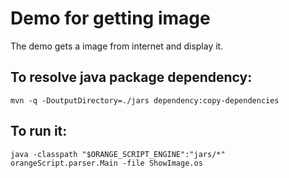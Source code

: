 # Demo for getting image
The demo gets a image from internet and display it.

## To resolve java package dependency:
<pre><code>mvn -q -DoutputDirectory=./jars dependency:copy-dependencies</code></pre>

## To run it:
<pre><code>java -classpath "$ORANGE_SCRIPT_ENGINE":"jars/*" orangeScript.parser.Main -file ShowImage.os</code></pre>



